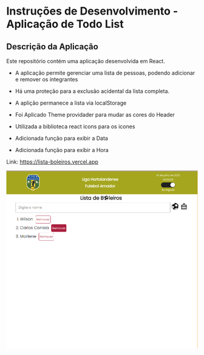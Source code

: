 # Instruções de Desenvolvimento - Aplicação de Todo List

## Descrição da Aplicação

Este repositório contém uma aplicação desenvolvida em React.

- A aplicação permite gerenciar uma lista de pessoas, podendo adicionar e remover os integrantes

- Há uma proteção para a exclusão acidental da lista completa.

- A aplição permanece a lista via localStorage

- Foi Aplicado Theme providader para mudar as cores do Header

- Utilizada a biblioteca react icons para os icones

- Adicionada função para exibir a Data

- Adicionada função para exibir a Hora

Link: <https://lista-boleiros.vercel.app>

![Alt text](boleiros.png)
